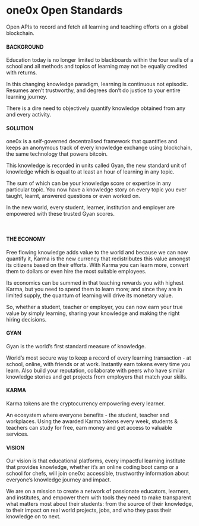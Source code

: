 # one0x Open Standards
Open APIs to record and fetch all learning and teaching efforts on a global blockchain.



#### BACKGROUND

Education today is no longer limited to blackboards within the four walls of a school and all methods and topics of learning may not be equally credited with returns.

In this changing knowledge paradigm, learning is continuous not episodic. Resumes aren’t trustworthy, and degrees don’t do justice to your entire learning journey.

There is a dire need to objectively quantify knowledge obtained from any and every activity.



#### SOLUTION

one0x is a self-governed decentralised framework that quantifies and keeps an anonymous track of every knowledge exchange using blockchain, the same technology that powers bitcoin.

This knowledge is recorded in units called Gyan, the new standard unit of knowledge which is equal to at least an hour of learning in any topic.

The sum of which can be your knowledge score or expertise in any particular topic. You now have a knowledge story on every topic you ever taught, learnt, answered questions or even worked on.

In the new world, every student, learner, institution and employer are empowered with these trusted Gyan scores.

 
#### THE ECONOMY

Free flowing knowledge adds value to the world and because we can now quantify it, Karma is the new currency that redistributes this value amongst its citizens based on their efforts. With Karma you can learn more, convert them to dollars or even hire the most suitable employees.

Its economics can be summed in that teaching rewards you with highest Karma, but you need to spend them to learn more; and since they are in limited supply, the quantum of learning will drive its monetary value.

So, whether a student, teacher or employer, you can now earn your true value by simply learning, sharing your knowledge and making the right hiring decisions.


#### GYAN

Gyan is the world’s first standard measure of knowledge.

World’s most secure way to keep a record of every learning transaction - at school, online, with friends or at work. Instantly earn tokens every time you learn. Also build your reputation, collaborate with peers who have similar knowledge stories and get projects from employers that match your skills.


#### KARMA

Karma tokens are the cryptocurrency empowering every learner.

An ecosystem where everyone benefits - the student, teacher and workplaces. Using the awarded Karma tokens every week, students & teachers can study for free, earn money and get access to valuable services.


#### VISION

Our vision is that educational platforms, every impactful learning institute that provides knowledge, whether it’s an online coding boot camp or a school for chefs, will join one0x:  accessible, trustworthy information about everyone’s knowledge journey and impact.

We are on a mission to create a network of passionate educators, learners, and institutes, and empower them with tools they need to make transparent what matters most about their students: from the source of their knowledge, to their impact on real world projects, jobs, and who they pass their knowledge on to next.
